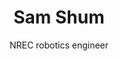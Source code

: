 ---
title: Sam Shum
subtitle: NREC robotics engineer
job_title: NREC robotics engineer
category: collaborator
layout: team_member_personal_page
image: /assets/imgs/team/sam_shum.png
link-new-tab: true
keywords: Field Robotics
---